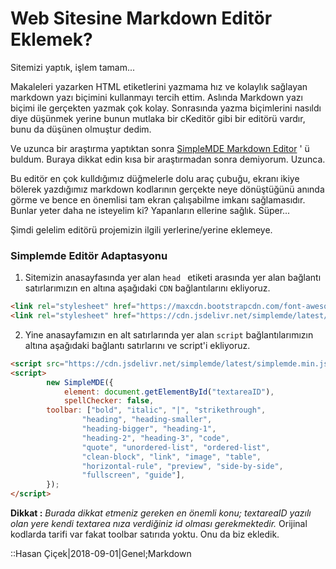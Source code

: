 # Web Sitesine Markdown Editör Eklemek?

Sitemizi yaptık, işlem tamam...

Makaleleri yazarken HTML etiketlerini yazmama hız ve kolaylık sağlayan markdown yazı biçimini kullanmayı tercih ettim. Aslında Markdown yazı biçimi ile gerçekten yazmak çok kolay.  Sonrasında yazma biçimlerini nasıldı diye düşünmek yerine bunun mutlaka bir cKeditör gibi bir editörü vardır, bunu da düşünen olmuştur dedim. 

Ve uzunca bir araştırma yaptıktan sonra  [SimpleMDE Markdown Editor](https://simplemde.com/)  ' ü buldum. Buraya dikkat edin kısa bir araştırmadan sonra demiyorum. Uzunca.

Bu editör en çok kulldığımız düğmelerle dolu araç çubuğu, ekranı ikiye bölerek yazdığımız markdown kodlarının gerçekte neye dönüştüğünü anında görme ve bence en önemlisi tam ekran çalışabilme imkanı sağlamasıdır. Bunlar yeter daha ne isteyelim ki? Yapanların ellerine sağlık. Süper...

Şimdi gelelim editörü projemizin ilgili yerlerine/yerine eklemeye.

### Simplemde Editör Adaptasyonu

1. Sitemizin anasayfasında yer alan ```head ``` etiketi arasında yer alan bağlantı satırlarımızın en altına aşağıdaki ```CDN``` bağlantılarını ekliyoruz.

```html
<link rel="stylesheet" href="https://maxcdn.bootstrapcdn.com/font-awesome/latest/css/font-awesome.min.css">
<link rel="stylesheet" href="https://cdn.jsdelivr.net/simplemde/latest/simplemde.min.css">
```

2. Yine anasayfamızın en alt satırlarında yer alan ```script``` bağlantılarımızın altına aşağıdaki bağlantı satırlarını ve script'i ekliyoruz.

```html
<script src="https://cdn.jsdelivr.net/simplemde/latest/simplemde.min.js"></script>
<script>
    	new SimpleMDE({
    		element: document.getElementById("textareaID"),
    		spellChecker: false,
        toolbar: ["bold", "italic", "|", "strikethrough", 
				"heading", "heading-smaller", 
				"heading-bigger", "heading-1", 
				"heading-2", "heading-3", "code", 
				"quote", "unordered-list", "ordered-list", 
				"clean-block", "link", "image", "table", 
				"horizontal-rule", "preview", "side-by-side", 
				"fullscreen", "guide"],
    	});
</script>
```

**Dikkat :** *Burada dikkat etmeniz gereken en önemli konu; textareaID yazılı olan yere kendi textarea nıza verdiğiniz id olması gerekmektedir.* Orijinal kodlarda tarifi var fakat toolbar satırıda yoktu. Onu da biz ekledik.

::Hasan Çiçek|2018-09-01|Genel;Markdown